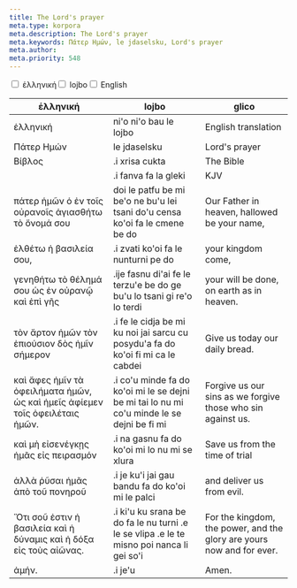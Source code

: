 ```yaml
---
title: The Lord's prayer
meta.type: korpora
meta.description: The Lord's prayer
meta.keywords: Πάτερ Ημών, le jdaselsku, Lord's prayer
meta.author: 
meta.priority: 548
---
```


<div class="w-full">
  <input
    type="checkbox"
    id="hide-column-ἑλληνική"
    class="hide-column-checkbox-ἑλληνική"
  />
  <label
    for="hide-column-ἑλληνική"
    class="hide-column-button-ἑλληνική float-left drop-shadow bg-blue-500 hover:bg-blue-600 focus:bg-blue-600 text-white font-bold leading-normal select-none py-2 px-4"
    >ἑλληνική</label
  ><input
    type="checkbox"
    id="hide-column-lojbo"
    class="hide-column-checkbox-lojbo"
  />
  <label
    for="hide-column-lojbo"
    class="hide-column-button-lojbo float-left drop-shadow bg-blue-500 hover:bg-blue-600 focus:bg-blue-600 text-white font-bold leading-normal select-none py-2 px-4"
    >lojbo</label
  ><input
    type="checkbox"
    id="hide-column-glico"
    class="hide-column-checkbox-glico"
  />
  <label
    for="hide-column-glico"
    class="hide-column-button-glico float-left drop-shadow bg-blue-500 hover:bg-blue-600 focus:bg-blue-600 text-white font-bold leading-normal select-none py-2 px-4"
    >English</label
  >
  <div class="clear-both" />
  <div class="w-full overflow-x-auto">
    <table
      class="mt-2 table-fixed max-w-full border font-light dark:border-neutral-500 text-left text-sm"
    >
      <thead class="border-b italic dark:border-neutral-500">
        <tr>
          <th scope="col" class="w-40 p-2 column-class-ἑλληνική">ἑλληνική</th>
          <th scope="col" class="w-40 p-2 column-class-lojbo">lojbo</th>
          <th scope="col" class="w-40 p-2 column-class-glico">glico</th>
        </tr>
      </thead>
      <tbody>
        <tr
          class="border-b transition duration-300 ease-in-out hover:bg-neutral-100 dark:border-neutral-500 dark:hover:bg-neutral-100"
        >
          <td
            class="font-bold text-left align-text-top p-2 column-class-ἑλληνική"
          >
            ἑλληνική
          </td>
          <td class="font-bold text-left align-text-top p-2 column-class-lojbo">
            ni'o ni'o bau le lojbo
          </td>
          <td class="font-bold text-left align-text-top p-2 column-class-glico">
            English translation
          </td>
        </tr>
        <tr
          class="border-b transition duration-300 ease-in-out hover:bg-neutral-100 dark:border-neutral-500 dark:hover:bg-neutral-100"
        >
          <td class="text-left align-text-top p-2 column-class-ἑλληνική">
            Πάτερ Ημών
          </td>
          <td class="text-left align-text-top p-2 column-class-lojbo">
            le jdaselsku
          </td>
          <td class="text-left align-text-top p-2 column-class-glico">
            Lord's prayer
          </td>
        </tr>
        <tr
          class="border-b transition duration-300 ease-in-out hover:bg-neutral-100 dark:border-neutral-500 dark:hover:bg-neutral-100"
        >
          <td class="text-left align-text-top p-2 column-class-ἑλληνική">
            Βίβλος
          </td>
          <td class="text-left align-text-top p-2 column-class-lojbo">
            .i xrisa cukta
          </td>
          <td class="text-left align-text-top p-2 column-class-glico">
            The Bible
          </td>
        </tr>
        <tr
          class="border-b transition duration-300 ease-in-out hover:bg-neutral-100 dark:border-neutral-500 dark:hover:bg-neutral-100"
        >
          <td class="text-left align-text-top p-2 column-class-ἑλληνική"></td>
          <td class="text-left align-text-top p-2 column-class-lojbo">
            .i fanva fa la gleki
          </td>
          <td class="text-left align-text-top p-2 column-class-glico">KJV</td>
        </tr>
        <tr
          class="border-b transition duration-300 ease-in-out hover:bg-neutral-100 dark:border-neutral-500 dark:hover:bg-neutral-100"
        >
          <td class="text-left align-text-top p-2 column-class-ἑλληνική">
            πάτερ ἡμῶν ὁ ἐν τοῖς οὐρανοῖς ἁγιασθήτω τὸ ὄνομά σου
          </td>
          <td class="text-left align-text-top p-2 column-class-lojbo">
            doi le patfu be mi be'o ne bu'u lei tsani do'u censa ko'oi fa le
            cmene be do
          </td>
          <td class="text-left align-text-top p-2 column-class-glico">
            Our Father in heaven, hallowed be your name,
          </td>
        </tr>
        <tr
          class="border-b transition duration-300 ease-in-out hover:bg-neutral-100 dark:border-neutral-500 dark:hover:bg-neutral-100"
        >
          <td class="text-left align-text-top p-2 column-class-ἑλληνική">
            ἐλθέτω ἡ βασιλεία σου,
          </td>
          <td class="text-left align-text-top p-2 column-class-lojbo">
            .i zvati ko'oi fa le nunturni pe do
          </td>
          <td class="text-left align-text-top p-2 column-class-glico">
            your kingdom come,
          </td>
        </tr>
        <tr
          class="border-b transition duration-300 ease-in-out hover:bg-neutral-100 dark:border-neutral-500 dark:hover:bg-neutral-100"
        >
          <td class="text-left align-text-top p-2 column-class-ἑλληνική">
            γενηθήτω τὸ θέλημά σου ὡς ἐν οὐρανῷ καὶ ἐπὶ γῆς
          </td>
          <td class="text-left align-text-top p-2 column-class-lojbo">
            .ije fasnu di'ai fe le terzu'e be do ge bu'u lo tsani gi re'o lo
            terdi
          </td>
          <td class="text-left align-text-top p-2 column-class-glico">
            your will be done, on earth as in heaven.
          </td>
        </tr>
        <tr
          class="border-b transition duration-300 ease-in-out hover:bg-neutral-100 dark:border-neutral-500 dark:hover:bg-neutral-100"
        >
          <td class="text-left align-text-top p-2 column-class-ἑλληνική">
            τὸν ἄρτον ἡμῶν τὸν ἐπιούσιον δὸς ἡμῖν σήμερον
          </td>
          <td class="text-left align-text-top p-2 column-class-lojbo">
            .i fe le cidja be mi ku noi jai sarcu cu posydu'a fa do ko'oi fi mi
            ca le cabdei
          </td>
          <td class="text-left align-text-top p-2 column-class-glico">
            Give us today our daily bread.
          </td>
        </tr>
        <tr
          class="border-b transition duration-300 ease-in-out hover:bg-neutral-100 dark:border-neutral-500 dark:hover:bg-neutral-100"
        >
          <td class="text-left align-text-top p-2 column-class-ἑλληνική">
            καὶ ἄφες ἡμῖν τὰ ὀφειλήματα ἡμῶν, ὡς καὶ ἡμεῖς ἀφίεμεν τοῖς
            ὀφειλέταις ἡμῶν.
          </td>
          <td class="text-left align-text-top p-2 column-class-lojbo">
            .i co'u minde fa do ko'oi mi le se dejni be mi tai lo nu mi co'u
            minde le se dejni be fi mi
          </td>
          <td class="text-left align-text-top p-2 column-class-glico">
            Forgive us our sins as we forgive those who sin against us.
          </td>
        </tr>
        <tr
          class="border-b transition duration-300 ease-in-out hover:bg-neutral-100 dark:border-neutral-500 dark:hover:bg-neutral-100"
        >
          <td class="text-left align-text-top p-2 column-class-ἑλληνική">
            καὶ μὴ εἰσενέγκῃς ἡμᾶς εἰς πειρασμόν
          </td>
          <td class="text-left align-text-top p-2 column-class-lojbo">
            .i na gasnu fa do ko'oi mi lo nu mi se xlura
          </td>
          <td class="text-left align-text-top p-2 column-class-glico">
            Save us from the time of trial
          </td>
        </tr>
        <tr
          class="border-b transition duration-300 ease-in-out hover:bg-neutral-100 dark:border-neutral-500 dark:hover:bg-neutral-100"
        >
          <td class="text-left align-text-top p-2 column-class-ἑλληνική">
            ἀλλὰ ῥῦσαι ἡμᾶς ἀπὸ τοῦ πονηροῦ
          </td>
          <td class="text-left align-text-top p-2 column-class-lojbo">
            .i je ku'i jai gau bandu fa do ko'oi mi le palci
          </td>
          <td class="text-left align-text-top p-2 column-class-glico">
            and deliver us from evil.
          </td>
        </tr>
        <tr
          class="border-b transition duration-300 ease-in-out hover:bg-neutral-100 dark:border-neutral-500 dark:hover:bg-neutral-100"
        >
          <td class="text-left align-text-top p-2 column-class-ἑλληνική">
            Ὅτι σοῦ ἐστιν ἡ βασιλεία καὶ ἡ δύναμις καὶ ἡ δόξα εἰς τοὺς αἰῶνας.
          </td>
          <td class="text-left align-text-top p-2 column-class-lojbo">
            .i ki'u ku srana be do fa le nu turni .e le se vlipa .e le te misno
            poi nanca li gei so'i
          </td>
          <td class="text-left align-text-top p-2 column-class-glico">
            For the kingdom, the power, and the glory are yours now and for
            ever.
          </td>
        </tr>
        <tr
          class="border-b transition duration-300 ease-in-out hover:bg-neutral-100 dark:border-neutral-500 dark:hover:bg-neutral-100"
        >
          <td class="text-left align-text-top p-2 column-class-ἑλληνική">
            ἀμήν.
          </td>
          <td class="text-left align-text-top p-2 column-class-lojbo">
            .i je'u
          </td>
          <td class="text-left align-text-top p-2 column-class-glico">Amen.</td>
        </tr>
      </tbody>
    </table>
  </div>
</div>
